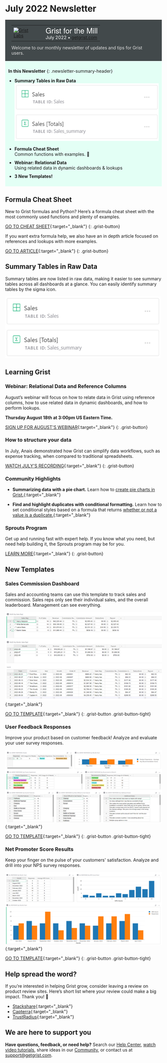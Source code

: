 # July 2022 Newsletter

<style>
  /* restore some poorly overridden defaults */
  .newsletter-header .table {
    background-color: initial;
    border: initial;
  }
  .newsletter-header .table > tbody > tr > td {
    padding: initial;
    border: initial;
    vertical-align: initial;
  }
  .newsletter-header img.header-img {
    padding: initial;
    max-width: initial;
    display: initial;
    padding: initial;
    line-height: initial;
    background-color: initial;
    border: initial;
    border-radius: initial;
    margin: initial;
  }

  /* copy newsletter styles, with a prefix for sufficient specificity */
  .newsletter-header .header {
    border: none;
    padding: 0;
    margin: 0;
  }
  .newsletter-header table > tbody > tr > td.header-image {
    width: 80px;
    padding-right: 16px;
  }
  .newsletter-header table > tbody > tr > td.header-text {
    background-color: #42494B;
    padding: 16px 20px;
  }
  .newsletter-header table.header-top {
    border: none;
    padding: 0;
    margin: 0;
    width: 100%;
  }
  .header-title {
    font-family: Helvetica Neue, Helvetica, Arial, sans-serif;
    font-size: 24px;
    line-height: 28px;
    color: #FFFFFF;
  }
  .header-month {
    color: #FFFFFF;
  }
  .header-welcome {
    margin-top: 12px;
    color: #FFFFFF;
  }
  .newsletter-summary {
    background-color: #e3fff5;
    margin: 0;
    padding: 10px;
  }
  .newsletter-summary-header {
    text-align: center;
    padding-bottom: 10px;
    border-bottom: 1px solid lightgrey;
  }
  .newsletter-summary ul {
    padding-left: 20px;
  }
  .newsletter-summary li {
    margin-bottom: 10px;
  }
  .newsletter-summary li p {
    margin: 0px
  }
</style>
<div class="newsletter-header">
<table class="header" cellpadding="0" cellspacing="0" border="0"><tr>
  <td class="header-text">
    <table class="header-top"><tr>
      <td class="header-image">
        <a href="https://www.getgrist.com">
          <img class="header-img" src="/images/newsletters/grist-labs.png" width="80" height="80" alt="Grist Labs" border="0">
        </a>
      </td>
      <td class="header-top-text">
        <div class="header-title">Grist for the Mill</div>
        <div class="header-month">July 2022
          &#8226; <a href="https://www.getgrist.com/">getgrist.com</a></div>
      </td>
    </tr></table>
    <div class="header-welcome" style="color: #e0e0e0;">
      Welcome to our monthly newsletter of updates and tips for Grist users.
    </div>
  </td>
</tr></table>
</div>

<div class="newsletter-summary row" markdown="1">

**In this Newsletter**
{: .newsletter-summary-header}

<div class="col-md-6" markdown="1">

* **Summary Tables in Raw Data**

    ![Summary Tables in Raw Data](../images/newsletters/2022-07/summary-in-raw-trim.png)

</div>

<div class="col-md-6" markdown="1">

* **Formula Cheat Sheet**

    Common functions with examples. 🚀

* **Webinar: Relational Data**

    Using related data in dynamic dashboards & lookups

* **3 New Templates!**

</div>

</div>

## Formula Cheat Sheet

New to Grist formulas and Python? Here’s a formula cheat sheet with the most commonly used functions and plenty of examples.

[GO TO CHEAT SHEET](../formula-cheat-sheet.md){:target="\_blank"}
{: .grist-button}

If you want extra formula help, we also have an in depth article focused on references and lookups with more examples. 

[GO TO ARTICLE](../references-lookups.md){:target="\_blank"}
{: .grist-button}

## Summary Tables in Raw Data

Summary tables are now listed in raw data, making it easier to see summary tables across all dashboards at a glance. You can easily identify summary tables by the sigma icon. 

![Summary Tables in Raw Data](../images/newsletters/2022-07/summary-in-raw-trim.png)

## Learning Grist

### Webinar: Relational Data and Reference Columns

August’s webinar will focus on how to relate data in Grist using reference columns, how to use related data in dynamic dashboards, and how to perform lookups.

**Thursday August 18th at 3:00pm US Eastern Time.**

[SIGN UP FOR AUGUST'S WEBINAR](https://www.getgrist.com/learn-grist-webinar/){:target="\_blank"}
{: .grist-button}

### How to structure your data

In July, Anais demonstrated how Grist can simplify data workflows, such as expense tracking, when compared to traditional spreadsheets.

[WATCH JULY'S RECORDING](https://www.youtube.com/watch?v=jWK4hBXbyKc){:target="\_blank"}
{: .grist-button}

### Community Highlights

* **Summarizing data with a pie chart.** Learn how to [create pie charts in Grist.](https://community.getgrist.com/t/creating-summarize-data-with-pie-chart/){:target="\_blank"}

* **Find and highlight duplicates with conditional formatting.** Learn how to set conditional styles based on a formula that returns [whether or not a value is a duplicate.](https://community.getgrist.com/t/blocking-duplicate-values/1170){:target="\_blank"}

### Sprouts Program

Get up and running fast with expert help. If you know what you need, but need help building it, the Sprouts program may be for you.

[LEARN MORE](https://www.getgrist.com/sprouts-program/){:target="\_blank"}
{: .grist-button}

## New Templates

### Sales Commission Dashboard

Sales and accounting teams can use this template to track sales and commission. Sales reps only see their individual sales, and the overall leaderboard. Management can see everything.

[![Sales Commission Dashboard](../images/newsletters/2022-07/sales-commission.png)](https://templates.getgrist.com/pVq4xESKtU24/Sales-Commissions-Dashboard/){:target="\_blank"}

[GO TO TEMPLATE](https://templates.getgrist.com/pVq4xESKtU24/Sales-Commissions-Dashboard/){:target="\_blank"}
{: .grist-button .grist-button-tight}

### User Feedback Responses

Improve your product based on customer feedback! Analyze and evaluate your user survey responses.

[![User Feedback Responses](../images/newsletters/2022-07/user-feedback.png)](https://templates.getgrist.com/4ktYzGV1mUip/User-Feedback-Responses/){:target="\_blank"}

[GO TO TEMPLATE](https://templates.getgrist.com/4ktYzGV1mUip/User-Feedback-Responses/){:target="\_blank"}
{: .grist-button .grist-button-tight}

### Net Promoter Score Results

Keep your finger on the pulse of your customers' satisfaction. Analyze and drill into your NPS survey responses.

[![Net Promoter Score Results](../images/newsletters/2022-07/nps-results.png)](https://templates.getgrist.com/qvND7WUcuNb2/Net-Promoter-Score-Results/){:target="\_blank"}

[GO TO TEMPLATE](https://templates.getgrist.com/qvND7WUcuNb2/Net-Promoter-Score-Results/){:target="\_blank"}
{: .grist-button .grist-button-tight}

## Help spread the word?
If you’re interested in helping Grist grow, consider leaving a review on product review sites. Here’s  short list where your review could make a big impact. Thank you! 🙏


* [Stackshare](https://stackshare.io/getgrist){:target="\_blank"}
* [Capterra](https://www.capterra.com/p/232821/Grist/){:target="\_blank"}
* [TrustRadius](https://www.trustradius.com/products/grist/){:target="\_blank"}

## We are here to support you

**Have questions, feedback, or need help?** Search our [Help Center](../index.md), [watch video
tutorials](https://www.youtube.com/channel/UCx0ioQrrC-bIrkmZ7ZULr0g/playlists), share ideas in our
[Community](https://community.getgrist.com), or contact us at <support@getgrist.com>.